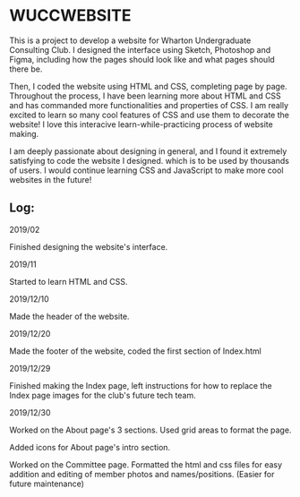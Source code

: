 # WUCCWEBSITE

This is a project to develop a website for Wharton Undergraduate Consulting Club. I designed the interface using Sketch, Photoshop and Figma, including how the pages should look like and what pages should there be. 

Then, I coded the website using HTML and CSS, completing page by page. Throughout the process, I have been learning more about HTML and CSS and has commanded more functionalities and properties of CSS. I am really excited to learn so many cool features of CSS and use them to decorate the website! I love this interacive learn-while-practicing process of website making. 

I am deeply passionate about designing in general, and I found it extremely satisfying to code the website I designed. which is to be used by thousands of users. I would continue learning CSS and JavaScript to make more cool websites in the future!

## Log: 

2019/02

Finished designing the website's interface.

2019/11

Started to learn HTML and CSS.

2019/12/10

Made the header of the website.

2019/12/20

Made the footer of the website, coded the first section of Index.html

2019/12/29

Finished making the Index page, left instructions for how to replace the Index page images for the club's future tech team. 

2019/12/30

Worked on the About page's 3 sections. Used grid areas to format the page.

Added icons for About page's intro section.

Worked on the Committee page. Formatted the html and css files for easy addition and editing of member photos and names/positions. (Easier for future maintenance)
